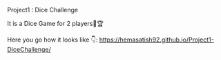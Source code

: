 Project1 : Dice Challenge 

It is a Dice Game for 2 players🎲🏆 

Here you go how it looks like 👇:
https://hemasatish92.github.io/Project1-DiceChallenge/

